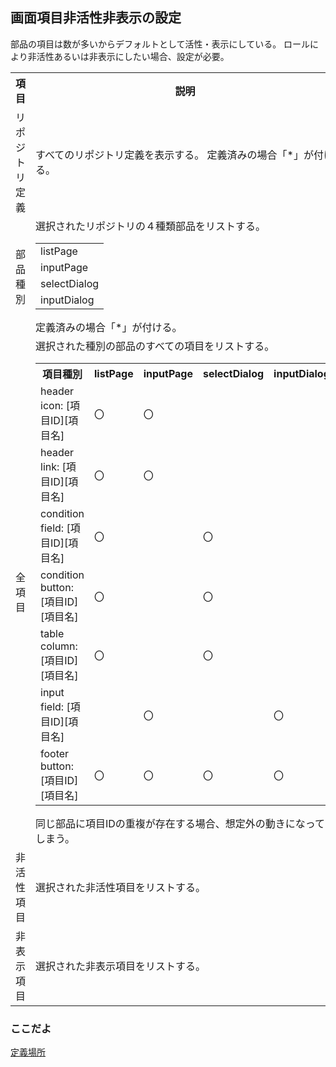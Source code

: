 ## 画面項目非活性非表示の設定

部品の項目は数が多いからデフォルトとして活性・表示にしている。
ロールにより非活性あるいは非表示にしたい場合、設定が必要。
<table>
<tr><th>項目</th><th>説明</th></tr>
<tr><td>リポジトリ定義</td><td>
	すべてのリポジトリ定義を表示する。
	定義済みの場合「*」が付ける。
	</td></tr>
<tr><td>部品種別</td><td>
	選択されたリポジトリの４種類部品をリストする。
	<table>
	<tr><td>listPage</td></tr>
	<tr><td>inputPage</td></tr>
	<tr><td>selectDialog</td></tr>
	<tr><td>inputDialog</td></tr>
	</table>
	定義済みの場合「*」が付ける。
</td></tr>
<tr><td>全項目</td><td>
	選択された種別の部品のすべての項目をリストする。
	<table>
	<tr><th>項目種別</th><th>listPage</th><th>inputPage</th><th>selectDialog</th><th>inputDialog</th></tr>
	<tr><td>header icon: [項目ID][項目名]</td>		<td>〇</td><td>〇</td><td></td><td></td></tr>
	<tr><td>header link: [項目ID][項目名]</td>		<td>〇</td><td>〇</td><td></td><td></td></tr>
	<tr><td>condition field: [項目ID][項目名]</td>	<td>〇</td><td></td><td>〇</td><td></td></tr>
	<tr><td>condition button: [項目ID][項目名]</td>	<td>〇</td><td></td><td>〇</td><td></td></tr>
	<tr><td>table column: [項目ID][項目名]</td>		<td>〇</td><td></td><td>〇</td><td></td></tr>
	<tr><td>input field: [項目ID][項目名]</td>		<td></td><td>〇</td><td></td><td>〇</td></tr>
	<tr><td>footer button: [項目ID][項目名]</td>	<td>〇</td><td>〇</td><td>〇</td><td>〇</td></tr>
	</table>
	同じ部品に項目IDの重複が存在する場合、想定外の動きになってしまう。
</td></tr>
<tr><td>非活性項目</td><td>
	選択された非活性項目をリストする。
</td></tr>
<tr><td>非表示項目</td><td>
	選択された非表示項目をリストする。
</td></tr>
</table>

### ここだよ
[定義場所](https://efwgrp.github.io/ske/svg/role.field.svg)